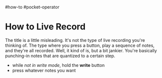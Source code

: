 #how-to #pocket-operator 

# How to Live Record
The title is a little misleading.
It's not the type of live recording you're thinking of.
The type where you press a button, play a sequence of notes, and they're all recorded.
Well, it kind of is, but a bit jankier.
You're basically punching-in notes that are quantized to a certain step.

- while *not in write mode*, hold the **write** button
- press whatever notes you want